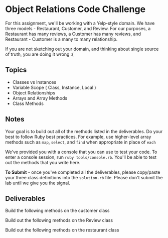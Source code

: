 # Object Relations Code Challenge

For this assignment, we'll be working with a Yelp-style domain. We have three models - Restaurant, Customer, and Review.
For our purposes, a Restaurant has many reviews, a Customer has many reviews, and Restaurant - Customer is a many to many relationship.

If you are not sketching out your domain, and thinking about single source of truth,
you are doing it wrong :(

## Topics

+ Classes vs Instances
+ Variable Scope ( Class, Instance, Local )
+ Object Relationships
+ Arrays and Array Methods
+ Class Methods

## Notes

Your goal is to build out all of the methods listed in the deliverables. Do your best to follow Ruby best practices. For example, use higher-level array methods such as `map`, `select`, and `find` when appropriate in place of `each`

We've provided you with a console that you can use to test your code. To enter a console session, run `ruby tools/console.rb`. You'll be able to test out the methods that you write here.

**To Submit** - once you've completed all the deliverables, please copy/paste your three class definitions into the `solution.rb`  file. Please don't submit the lab until we give you the signal.

## Deliverables

Build the following methods on the customer class
<!-- + Customer.all -->
  <!-- + should return all of the customers -->
<!-- + Customer.find_by_name(name) -->
  <!-- + given a string of a full name, returns the first customer whose full name matches -->
<!-- + Customer.find_all_by_first_name(name) -->
  <!-- + given a string of a first name, returns an array containing all customers with that first name -->
<!-- + Customer.all_names -->
  <!-- + should return an array of all of the customer full names -->
<!-- + Customer#add_review(restaurant, content)
  + given some content and a restaurant, creates a new review and associates it with that customer and that restaurant -->

Build out the following methods on the Review class

<!-- + Review.all -->
  <!-- + returns all of the reviews -->
<!-- + Review#customer -->
  <!-- + returns the customer for that given review -->
<!-- + Review#restaurant -->
  <!-- + returns the restaurant for that given review -->

Build out the following methods on the restaurant class

<!-- + Restaurant.all -->
  <!-- + returns an array of all restaurants -->
<!-- + Restaurant.find_by_name(name) -->
  <!-- + given a string of restaurant name, returns the first restaurant that matches -->
<!-- + Restaurant#reviews -->
  <!-- + returns an array of all reviews for that restaurant -->
<!-- + Restaurant#customers -->
  <!-- + should return all of the customers who have written reviews of that restaurant. -->
